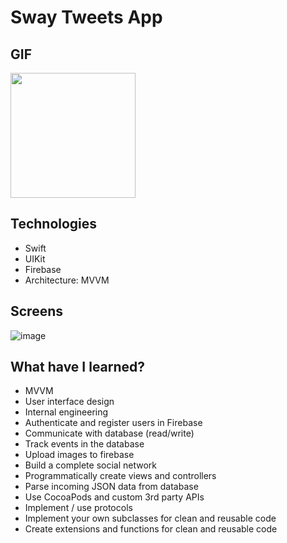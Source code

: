# Sway Tweets App

## GIF

<img src="https://github.com/mukkatay/UIKit-Projects/assets/74911760/530b40e7-6b60-4fd3-bce6-3d7ed601abf0" width="200">

## Technologies
+ Swift
+ UIKit
+ Firebase
+ Architecture: MVVM

## Screens

![image](https://github.com/mukkatay/UIKit-Projects/assets/74911760/aa59b3b8-489f-4a9e-a81d-90eedb26e568)


## What have I learned?
+ MVVM
+ User interface design
+ Internal engineering
+ Authenticate and register users in Firebase
+ Communicate with database (read/write)
+ Track events in the database
+ Upload images to firebase
+ Build a complete social network
+ Programmatically create views and controllers
+ Parse incoming JSON data from database
+ Use CocoaPods and custom 3rd party APIs
+ Implement / use protocols
+ Implement your own subclasses for clean and reusable code
+ Create extensions and functions for clean and reusable code

